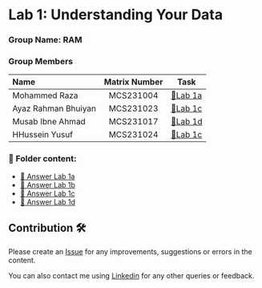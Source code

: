 
# Lab 1: Understanding Your Data

### Group Name: RAM
### Group Members

| Name                                     | Matrix Number | Task |
| :---------------------------------------- | :-------------: | ------------- |
| Mohammed Raza              |MCS231004      |[📖Lab 1a](lab1a.ipynb)|
| Ayaz Rahman Bhuiyan         |MCS231023      |[📖Lab 1c](lab1c.ipynb)|
| Musab Ibne Ahmad              |MCS231017      |[📖Lab 1d](lab1d.ipynb)|
| HHussein Yusuf         |MCS231024      |[📖Lab 1c](lab1b.ipynb)|




### 📂 Folder content:
* [📖 Answer Lab 1a](lab1a.ipynb)
* [📖 Answer Lab 1b](lab1b.ipynb)
* [📖 Answer Lab 1c](lab1c.ipynb)
* [📖 Answer Lab 1d](lab1d.ipynb)

## Contribution 🛠️
Please create an [Issue](https://github.com/drshahizan/BDM/issues) for any improvements, suggestions or errors in the content.

You can also contact me using [Linkedin](https://www.linkedin.com/in/drshahizan/) for any other queries or feedback.

